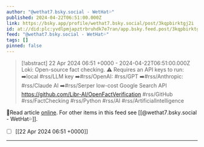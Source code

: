 ```yaml
---
author: "@wethat7․bsky․social - WetHat💦"
published: 2024-04-22T06:51:00.000Z
link: https://bsky.app/profile/wethat7.bsky.social/post/3kqpbirktgj2i
id: at://did:plc:yvdlpmjapztrbruhdk7e7ran/app.bsky.feed.post/3kqpbirktgj2i
feed: "@wethat7․bsky․social - WetHat💦"
tags: []
pinned: false
---
```

> [!abstract] 22 Apr 2024 06:51 +0000 - 2024-04-22T06:51:00.000Z
> Loki: Open-source fact checking. ⚠️ Requires an API keys to run: ➡️local #rss/LLM key ➡️#rss/OpenAI: #rss/GPT ➡️#rss/Anthropic: #rss/Claude AI ➡️#rss/Serper low-cost Google Search API https://github.com/Libr-AI/OpenFactVerification #rss/GitHub #rss/FactChecking #rss/Python #rss/AI #rss/ArtificialIntelligence

🔗Read article [online](https://bsky.app/profile/wethat7.bsky.social/post/3kqpbirktgj2i). For other items in this feed see [[@wethat7․bsky․social - WetHat💦]].

- [ ] [[22 Apr 2024 06꞉51 +0000]]
- - -

